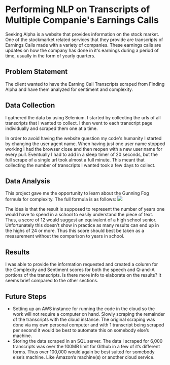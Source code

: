 # Performing NLP on Transcripts of Multiple Companie's Earnings Calls
Seeking Alpha is a website that provides information on the stock market.  One of the stockmarket related services that they provide are transcripts of Earnings Calls made with a variety of companies.  These earnings calls are updates on how the company has done in it's earnings during a period of time, usually in the form of yearly quarters.

## Problem Statement
The client wanted to have the Earning Call Transcripts scraped from Finding Alpha and have them analyzed for sentiment and complexity.

## Data Collection

I gathered the data by using Selenium.  I started by collecting the urls of all transcripts that I wanted to collect.  I then went to each transcript page individually and scraped them one at a time.

In order to avoid having the website question my code's humanity I started by changing the user agent name.  When having just one user name stopped working I had the browser close and then reopen with a new user name for every pull.  Eventually I had to add in a sleep timer of 20 seconds, but the full scrape of a single url took almost a full minute.  This meant that collecting the number of transcripts I wanted took a few days to collect.

## Data Analysis
This project gave me the opportunity to learn about the Gunning Fog formula for complexity.
The full formula is as follows: 
![](https://wikimedia.org/api/rest_v1/media/math/render/svg/84cd504cf61d43230ef59fbd0ecf201796e5e577)

The idea is that the result is supposed to represent the number of years one would have to spend in a school to easily understand the piece of text.  Thus, a score of 12 would suggest an equivalent of a high school senior.  Unfortunately this doesn’t show in practice as many results can end up in the highs of 24 or more.  Thus this score should best be taken as a measurement without the comparison to years in school.

## Results
I was able to provide the information requested and created a column for the Complexity and Sentiment scores for both the speech and Q-and-A portions of the transcripts.
Is there more info to elaborate on the results? It seems brief compared to the other sections.

## Future Steps
 - Setting up an AWS instance for running the code in the cloud so the work will not require a computer on hand.  Slowly scraping the remainder of the transcripts with the cloud instance.  The original scraping was done via my own personal computer and with 1 transcript being scraped per second it would be best to automate this on somebody else’s machine.
 - Storing the data scraped in an SQL server.  The data I scraped for 6,000 transcripts was over the 100MB limit for Github in a few of it’s different forms.  Thus over 100,000 would again be best suited for somebody else’s machine.  Like Amazon’s machine(s) or another cloud service.
